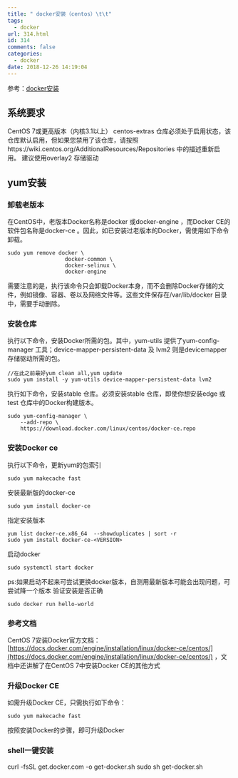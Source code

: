 ```yaml
---
title: " docker安装（centos）\t\t"
tags:
  - docker
url: 314.html
id: 314
comments: false
categories:
  - docker
date: 2018-12-26 14:19:04
---
```


参考：[docker安装](http://itmuch.com/docker/02-docker-install/)

系统要求
----

CentOS 7或更高版本（内核3.1以上） centos-extras 仓库必须处于启用状态，该仓库默认启用，但如果您禁用了该仓库，请按照https://wiki.centos.org/AdditionalResources/Repositories 中的描述重新启用。 建议使用overlay2 存储驱动

yum安装
-----

### 卸载老版本

在CentOS中，老版本Docker名称是docker 或docker-engine ，而Docker CE的软件包名称是docker-ce 。因此，如已安装过老版本的Docker，需使用如下命令卸载。

    sudo yum remove docker \
                      docker-common \
                      docker-selinux \
                      docker-engine
    

需要注意的是，执行该命令只会卸载Docker本身，而不会删除Docker存储的文件，例如镜像、容器、卷以及网络文件等。这些文件保存在/var/lib/docker 目录中，需要手动删除。

### 安装仓库

执行以下命令，安装Docker所需的包。其中，yum-utils 提供了yum-config-manager 工具；device-mapper-persistent-data 及 lvm2 则是devicemapper 存储驱动所需的包。

    //在此之前最好yum clean all,yum update
    sudo yum install -y yum-utils device-mapper-persistent-data lvm2
    

执行如下命令，安装stable 仓库。必须安装stable 仓库，即使你想安装edge 或test 仓库中的Docker构建版本。

    sudo yum-config-manager \
        --add-repo \
        https://download.docker.com/linux/centos/docker-ce.repo
    

### 安装Docker ce

执行以下命令，更新yum的包索引

    sudo yum makecache fast
    

安装最新版的docker-ce

    sudo yum install docker-ce
    

指定安装版本

    yum list docker-ce.x86_64  --showduplicates | sort -r
    sudo yum install docker-ce-<VERSION>
    

启动docker

    sudo systemctl start docker
    

ps:如果启动不起来可尝试更换docker版本，自测用最新版本可能会出现问题，可尝试降一个版本 验证安装是否正确

    sudo docker run hello-world
    

### 参考文档

CentOS 7安装Docker官方文档：[https://docs.docker.com/engine/installation/linux/docker-ce/centos/](https://docs.docker.com/engine/installation/linux/docker-ce/centos/) ，文档中还讲解了在CentOS 7中安装Docker CE的其他方式

### 升级Docker CE

如需升级Docker CE，只需执行如下命令：

    sudo yum makecache fast
    

按照安装Docker的步骤，即可升级Docker

### shell一键安装

curl -fsSL get.docker.com -o get-docker.sh sudo sh get-docker.sh